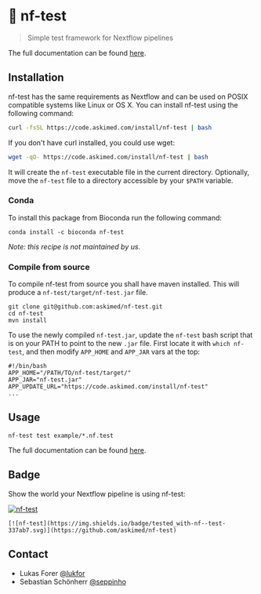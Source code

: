 # :rocket: nf-test

> Simple test framework for Nextflow pipelines

The full documentation can be found [here](https://code.askimed.com/nf-test).

## Installation

nf-test has the same requirements as Nextflow and can be used on POSIX compatible systems like Linux or OS X. You can install nf-test using the following command:

```bash
curl -fsSL https://code.askimed.com/install/nf-test | bash
```

If you don't have curl installed, you could use wget:

```bash
wget -qO- https://code.askimed.com/install/nf-test | bash
```

It will create the `nf-test` executable file in the current directory. Optionally, move the `nf-test` file to a directory accessible by your `$PATH` variable.

### Conda

To install this package from Bioconda run the following command:

```
conda install -c bioconda nf-test
```

*Note: this recipe is not maintained by us.*

### Compile from source
To compile nf-test from source you shall have maven installed. This will produce a `nf-test/target/nf-test.jar` file.
```
git clone git@github.com:askimed/nf-test.git
cd nf-test
mvn install
```
To use the newly compiled `nf-test.jar`, update the `nf-test` bash script that is on your PATH to point to the new `.jar` file.
First locate it with `which nf-test`, and then modify `APP_HOME` and `APP_JAR` vars at the top:
```
#!/bin/bash
APP_HOME="/PATH/TO/nf-test/target/"
APP_JAR="nf-test.jar"
APP_UPDATE_URL="https://code.askimed.com/install/nf-test"
...
```

## Usage

```
nf-test test example/*.nf.test
```

The full documentation can be found [here](https://code.askimed.com/nf-test).

## Badge

Show the world your Nextflow pipeline is using nf-test:

[![nf-test](https://img.shields.io/badge/tested_with-nf--test-337ab7.svg)](https://github.com/askimed/nf-test)

```
[![nf-test](https://img.shields.io/badge/tested_with-nf--test-337ab7.svg)](https://github.com/askimed/nf-test)
```

## Contact

- Lukas Forer [@lukfor](https://twitter.com/lukfor)
- Sebastian Schönherr [@seppinho](https://twitter.com/seppinho)
